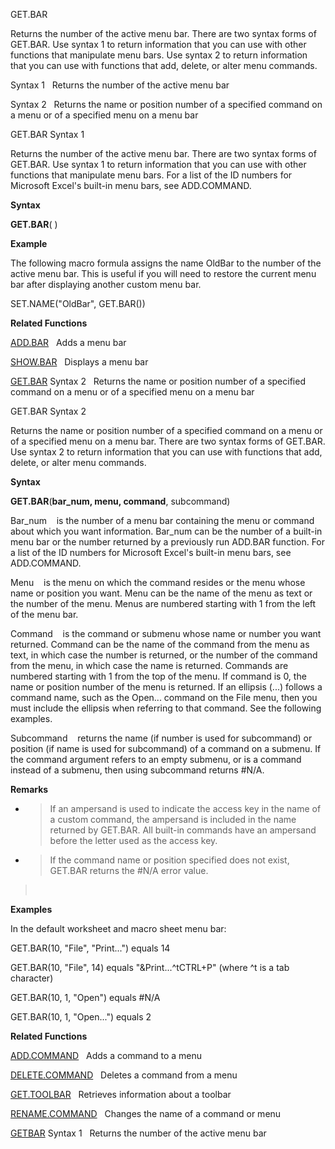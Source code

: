GET.BAR

Returns the number of the active menu bar. There are two syntax forms of
GET.BAR. Use syntax 1 to return information that you can use with other
functions that manipulate menu bars. Use syntax 2 to return information
that you can use with functions that add, delete, or alter menu
commands.

Syntax 1   Returns the number of the active menu bar

Syntax 2   Returns the name or position number of a specified command on
a menu or of a specified menu on a menu bar


GET.BAR Syntax 1

Returns the number of the active menu bar. There are two syntax forms of
GET.BAR. Use syntax 1 to return information that you can use with other
functions that manipulate menu bars. For a list of the ID numbers for
Microsoft Excel's built-in menu bars, see ADD.COMMAND.

**Syntax**

**GET.BAR**( )

**Example**

The following macro formula assigns the name OldBar to the number of the
active menu bar. This is useful if you will need to restore the current
menu bar after displaying another custom menu bar.

SET.NAME("OldBar", GET.BAR())

**Related Functions**

[ADD.BAR](ADD.BAR.md)   Adds a menu bar

[SHOW.BAR](SHOW.BAR.md)   Displays a menu bar

[GET.BAR](GET.BAR.md) Syntax 2   Returns the name or position number of a specified
command on a menu or of a specified menu on a menu bar


GET.BAR Syntax 2

Returns the name or position number of a specified command on a menu or
of a specified menu on a menu bar. There are two syntax forms of
GET.BAR. Use syntax 2 to return information that you can use with
functions that add, delete, or alter menu commands.

**Syntax**

**GET.BAR**(**bar\_num, menu, command**, subcommand)

Bar\_num    is the number of a menu bar containing the menu or command
about which you want information. Bar\_num can be the number of a
built-in menu bar or the number returned by a previously run ADD.BAR
function. For a list of the ID numbers for Microsoft Excel's built-in
menu bars, see ADD.COMMAND.

Menu    is the menu on which the command resides or the menu whose name
or position you want. Menu can be the name of the menu as text or the
number of the menu. Menus are numbered starting with 1 from the left of
the menu bar.

Command    is the command or submenu whose name or number you want
returned. Command can be the name of the command from the menu as text,
in which case the number is returned, or the number of the command from
the menu, in which case the name is returned. Commands are numbered
starting with 1 from the top of the menu. If command is 0, the name or
position number of the menu is returned. If an ellipsis (...) follows a
command name, such as the Open... command on the File menu, then you
must include the ellipsis when referring to that command. See the
following examples.

Subcommand    returns the name (if number is used for subcommand) or
position (if name is used for subcommand) of a command on a submenu. If
the command argument refers to an empty submenu, or is a command instead
of a submenu, then using subcommand returns \#N/A.

**Remarks**

  - > If an ampersand is used to indicate the access key in the name of
    > a custom command, the ampersand is included in the name returned
    > by GET.BAR. All built-in commands have an ampersand before the
    > letter used as the access key.

  - > If the command name or position specified does not exist, GET.BAR
    > returns the \#N/A error value.

>  

**Examples**

In the default worksheet and macro sheet menu bar:

GET.BAR(10, "File", "Print...") equals 14

GET.BAR(10, "File", 14) equals "\&Print...^tCTRL+P" (where ^t is a tab
character)

GET.BAR(10, 1, "Open") equals \#N/A

GET.BAR(10, 1, "Open...") equals 2

**Related Functions**

[ADD.COMMAND](ADD.COMMAND.md)   Adds a command to a menu

[DELETE.COMMAND](DELETE.COMMAND.md)   Deletes a command from a menu

[GET.TOOLBAR](GET.TOOLBAR.md)   Retrieves information about a toolbar

[RENAME.COMMAND](RENAME.COMMAND.md)   Changes the name of a command or menu

[GETBAR](GETBAR.md) Syntax 1   Returns the number of the active menu bar


